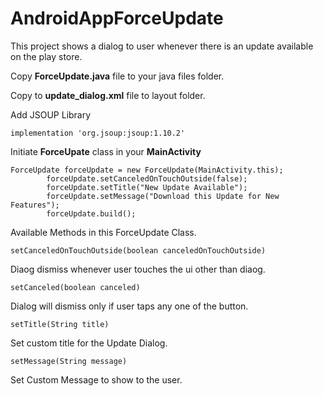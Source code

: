 # AndroidAppForceUpdate
This project shows a dialog to user whenever there is an update available on the play store.

Copy **ForceUpdate.java** file to your java files folder.

Copy to **update_dialog.xml** file to layout folder.

Add JSOUP Library

```implementation 'org.jsoup:jsoup:1.10.2'```

Initiate **ForceUpate** class in your **MainActivity**

```
ForceUpdate forceUpdate = new ForceUpdate(MainActivity.this);
        forceUpdate.setCanceledOnTouchOutside(false);
        forceUpdate.setTitle("New Update Available");
        forceUpdate.setMessage("Download this Update for New Features");
        forceUpdate.build();
```


Available Methods in this ForceUpdate Class.

```setCanceledOnTouchOutside(boolean canceledOnTouchOutside)```

Diaog dismiss whenever user touches the ui other than diaog.

```setCanceled(boolean canceled)```

Dialog will dismiss only if user taps any one of the button.

```setTitle(String title)```

Set custom title for the Update Dialog.

```setMessage(String message)```

Set Custom Message to show to the user.

